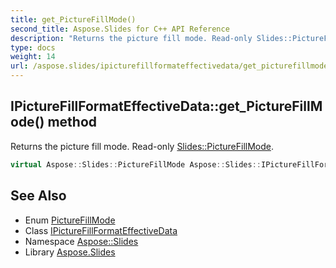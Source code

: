 ```yaml
---
title: get_PictureFillMode()
second_title: Aspose.Slides for C++ API Reference
description: "Returns the picture fill mode. Read-only Slides::PictureFillMode."
type: docs
weight: 14
url: /aspose.slides/ipicturefillformateffectivedata/get_picturefillmode/
---
```

## IPictureFillFormatEffectiveData::get_PictureFillMode() method


Returns the picture fill mode. Read-only [Slides::PictureFillMode](../../picturefillmode/).

```cpp
virtual Aspose::Slides::PictureFillMode Aspose::Slides::IPictureFillFormatEffectiveData::get_PictureFillMode()=0
```

## See Also

* Enum [PictureFillMode](../../picturefillmode/)
* Class [IPictureFillFormatEffectiveData](../)
* Namespace [Aspose::Slides](../../)
* Library [Aspose.Slides](../../../)